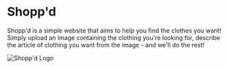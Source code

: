 # Shopp'd
Shopp'd is a simple website that aims to help you find the clothes you want! Simply upload an image containing the clothing you're looking for, describe the article of clothing you want from the image - and we'll do the rest!

![Shopp'd Logo](https://github.com/bbdavidson11/shoppd/blob/main/website/shopping.png)
